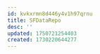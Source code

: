 ```yaml
---
id: kvkxrmn8d446y4v1h97qrnu
title: SFDataRepo
desc: ''
updated: 1750721254403
created: 1730220644277
---
```


